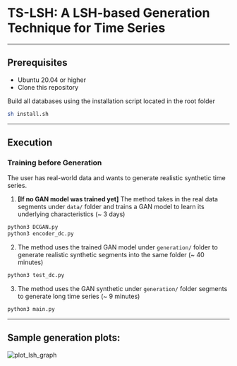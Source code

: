 # TS-LSH: A LSH-based Generation Technique for Time Series

___
## Prerequisites

- Ubuntu 20.04 or higher
- Clone this repository

Build all databases using the installation script located in the root folder

```bash
sh install.sh
```
___
## Execution

### Training before Generation

The user has real-world data and wants to generate realistic synthetic time series. 

1. **[If no GAN model was trained yet]** The method takes in the real data segments under `data/` folder and trains a GAN model to learn its underlying characteristics (~ 3 days) 

```bash
python3 DCGAN.py
python3 encoder_dc.py
```

2. The method uses the trained GAN model under `generation/` folder to generate realistic synthetic segments into the same folder (~ 40 minutes)

```bash
python3 test_dc.py
```

3. The method uses the GAN synthetic under `generation/` folder  segments to generate long time series (~ 9 minutes)

```bash
python3 main.py
```

___
## Sample generation plots:

![plot_lsh_graph](https://github.com/eXascaleInfolab/TSM-Bench/assets/15266242/af057b32-37bc-4348-8699-730d7abd3ea7)

